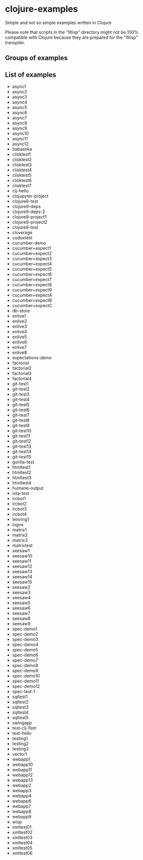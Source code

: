 # clojure-examples
Simple and not so simple examples written in Clojure

Please note that scripts in the "Wisp" directory might not
be 100% compatible with Clojure because they are prepared
for the "Wisp" transpiler.

## Groups of examples

## List of examples

* async1
* async2
* async3
* async4
* async5
* async6
* async7
* async8
* async9
* async10
* async11
* async12
* babashka
* clisktest1
* clisktest2
* clisktest3
* clisktest4
* clisktest5
* clisktest6
* clisktest7
* clj-hello
* clojupyter-project
* clojure8-test
* clojure9-deps
* clojure9-deps-2
* clojure9-project1
* clojure9-project2
* clojure9-test
* cloverage
* codoxtest
* cucumber-demo
* cucumber+expect1
* cucumber+expect2
* cucumber+expect3
* cucumber+expect4
* cucumber+expect5
* cucumber+expect6
* cucumber+expect7
* cucumber+expect8
* cucumber+expect9
* cucumber+expectA
* cucumber+expectB
* cucumber+expectC
* db-store
* enlive1
* enlive2
* enlive3
* enlive4
* enlive5
* enlive6
* enlive7
* enlive8
* expectations-demo
* factorial
* factorial2
* factorial3
* factorial4
* git-test1
* git-test2
* git-test3
* git-test4
* git-test5
* git-test6
* git-test7
* git-test8
* git-test9
* git-test10
* git-test11
* git-test12
* git-test13
* git-test14
* git-test15
* gorilla-test
* htmltest1
* htmltest2
* htmltest3
* htmltest4
* humane-output
* iota-test
* ircbot1
* ircbot2
* ircbot3
* ircbot4
* leinring1
* logos
* matrix1
* matrix2
* matrix3
* matrixtest
* seesaw1
* seesaw10
* seesaw11
* seesaw12
* seesaw13
* seesaw14
* seesaw15
* seesaw2
* seesaw3
* seesaw4
* seesaw5
* seesaw6
* seesaw7
* seesaw8
* seesaw9
* spec-demo1
* spec-demo2
* spec-demo3
* spec-demo4
* spec-demo5
* spec-demo6
* spec-demo7
* spec-demo8
* spec-demo9
* spec-demo10
* spec-demo11
* spec-demo12
* spec-test-1
* sqltest1
* sqltest2
* sqltest3
* sqltest4
* sqltest5
* swingapp
* test-clj-flotr
* test-hello
* testing1
* testing2
* testing3
* vector1
* webapp1
* webapp10
* webapp11
* webapp12
* webapp13
* webapp2
* webapp3
* webapp4
* webapp6
* webapp7
* webapp8
* webapp9
* wisp
* xmltest01
* xmltest02
* xmltest03
* xmltest04
* xmltest05
* xmltest06

